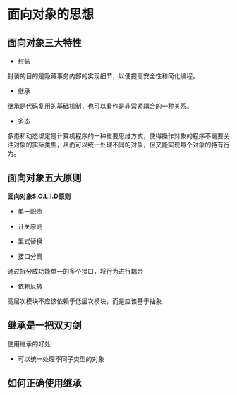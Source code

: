 # 面向对象的思想

## 面向对象三大特性

- 封装

封装的目的是隐藏事务内部的实现细节，以便提高安全性和简化编程。

- 继承

继承是代码复用的基础机制，也可以看作是非常紧耦合的一种关系。

- 多态

多态和动态绑定是计算机程序的一种重要思维方式，使得操作对象的程序不需要关注对象的实际类型，从而可以统一处理不同的对象，但又能实现每个对象的特有行为。

## 面向对象五大原则

**面向对象S.O.L.I.D原则**

- 单一职责

- 开关原则

- 里式替换

- 接口分离

通过拆分成功能单一的多个接口，将行为进行耦合

- 依赖反转

高层次模块不应该依赖于低层次模块，而是应该基于抽象

## 继承是一把双刃剑

使用继承的好处

- 可以统一处理不同子类型的对象

## 如何正确使用继承